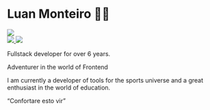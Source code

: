 
# Luan Monteiro 👋🏻
<a href="https://github.com/lnmont" target="_blank">
<img src="https://img.shields.io/github/followers/lnmont?label=lnmont&style=social" />
</a>
<br>
<a href="https://www.instagram.com/ln.mont/" target="_blank">
  <img src="https://img.shields.io/badge/Instagram-E4405F?style=for-the-badge&logo=instagram&logoColor=white" />
</a>
<a href="mailto:analiseluan0@gmail.com" target="_blank">
  <img src="https://img.shields.io/badge/Gmail-D14836?style=for-the-badge&logo=gmail&logoColor=white" />
</a>


Fullstack developer for over 6 years.

Adventurer in the world of Frontend

I am currently a developer of tools for the sports universe and a great enthusiast in the world of education.

“Confortare esto vir”

